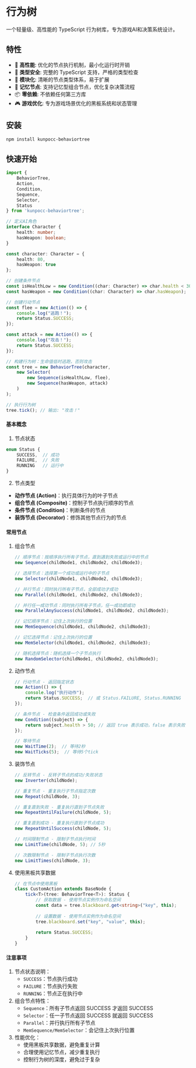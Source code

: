 # 行为树

一个轻量级、高性能的 TypeScript 行为树库，专为游戏AI和决策系统设计。

## 特性

- 🚀 **高性能**: 优化的节点执行机制，最小化运行时开销
- 🎯 **类型安全**: 完整的 TypeScript 支持，严格的类型检查
- 🧩 **模块化**: 清晰的节点类型体系，易于扩展
- 🔄 **记忆节点**: 支持记忆型组合节点，优化复杂决策流程
- 📦 **零依赖**: 不依赖任何第三方库
- 🎮 **游戏优化**: 专为游戏场景优化的黑板系统和状态管理

## 安装

```bash
npm install kunpocc-behaviortree
```

## 快速开始

```typescript
import { 
    BehaviorTree, 
    Action, 
    Condition, 
    Sequence, 
    Selector,
    Status 
} from 'kunpocc-behaviortree';

// 定义AI角色
interface Character {
    health: number;
    hasWeapon: boolean;
}

const character: Character = {
    health: 80,
    hasWeapon: true
};

// 创建条件节点
const isHealthLow = new Condition((char: Character) => char.health < 30);
const hasWeapon = new Condition((char: Character) => char.hasWeapon);

// 创建行动节点
const flee = new Action(() => {
    console.log("逃跑！");
    return Status.SUCCESS;
});

const attack = new Action(() => {
    console.log("攻击！");
    return Status.SUCCESS;
});

// 构建行为树：生命值低时逃跑，否则攻击
const tree = new BehaviorTree(character, 
    new Selector(
        new Sequence(isHealthLow, flee),
        new Sequence(hasWeapon, attack)
    )
);

// 执行行为树
tree.tick(); // 输出: "攻击！"
```

#### 基本概念

1. 节点状态
```typescript
enum Status {
    SUCCESS,  // 成功
    FAILURE,  // 失败
    RUNNING   // 运行中
}
```

2. 节点类型
- **动作节点 (Action)**：执行具体行为的叶子节点
- **组合节点 (Composite)**：控制子节点执行顺序的节点
- **条件节点 (Condition)**：判断条件的节点
- **装饰节点 (Decorator)**：修饰其他节点行为的节点

#### 常用节点

1. 组合节点

   ```typescript
   // 顺序节点：按顺序执行所有子节点，直到遇到失败或运行中的节点
   new Sequence(childNode1, childNode2, childNode3);
   
   // 选择节点：选择第一个成功或运行中的子节点
   new Selector(childNode1, childNode2, childNode3);
   
   // 并行节点：同时执行所有子节点，全部成功才成功
   new Parallel(childNode1, childNode2, childNode3);
   
   // 并行任一成功节点：同时执行所有子节点，任一成功即成功
   new ParallelAnySuccess(childNode1, childNode2, childNode3);
   
   // 记忆顺序节点：记住上次执行的位置
   new MemSequence(childNode1, childNode2, childNode3);
   
   // 记忆选择节点：记住上次执行的位置
   new MemSelector(childNode1, childNode2, childNode3);
   
   // 随机选择节点：随机选择一个子节点执行
   new RandomSelector(childNode1, childNode2, childNode3);
   ```

2. 动作节点

   ```typescript
   // 行动节点 - 返回指定状态
   new Action(() => {
       console.log("执行动作");
       return Status.SUCCESS;  // 或 Status.FAILURE, Status.RUNNING
   });
   
   // 条件节点 - 检查条件返回成功或失败
   new Condition((subject) => {
       return subject.health > 50; // 返回 true 表示成功，false 表示失败
   });
   
   // 等待节点
   new WaitTime(2);  // 等待2秒
   new WaitTicks(5);  // 等待5个tick
   ```

3. 装饰节点

   ```typescript
   // 反转节点 - 反转子节点的成功/失败状态
   new Inverter(childNode);
   
   // 重复节点 - 重复执行子节点指定次数
   new Repeat(childNode, 3);
   
   // 重复直到失败 - 重复执行直到子节点失败
   new RepeatUntilFailure(childNode, 5);
   
   // 重复直到成功 - 重复执行直到子节点成功
   new RepeatUntilSuccess(childNode, 5);
   
   // 时间限制节点 - 限制子节点执行时间
   new LimitTime(childNode, 5); // 5秒
   
   // 次数限制节点 - 限制子节点执行次数
   new LimitTimes(childNode, 3);
   ```

4. 使用黑板共享数据

   ```typescript
   // 在节点中使用黑板
   class CustomAction extends BaseNode {
       tick<T>(tree: BehaviorTree<T>): Status {
           // 获取数据 - 使用节点实例作为命名空间
           const data = tree.blackboard.get<string>("key", this);
           
           // 设置数据 - 使用节点实例作为命名空间
           tree.blackboard.set("key", "value", this);
           
           return Status.SUCCESS;
       }
   }
   ```

   
#### 注意事项

1. 节点状态说明：
   - `SUCCESS`：节点执行成功
   - `FAILURE`：节点执行失败
   - `RUNNING`：节点正在执行中
2. 组合节点特性：
   - `Sequence`：所有子节点返回 SUCCESS 才返回 SUCCESS
   - `Selector`：任一子节点返回 SUCCESS 就返回 SUCCESS
   - `Parallel`：并行执行所有子节点
   - `MemSequence/MemSelector`：会记住上次执行位置
3. 性能优化：
   - 使用黑板共享数据，避免重复计算
   - 合理使用记忆节点，减少重复执行
   - 控制行为树的深度，避免过于复杂